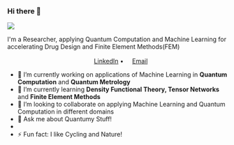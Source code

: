 ### Hi there 👋

![](https://komarev.com/ghpvc/?username=QaiAbdi&color=green)


I'm a Researcher, applying Quantum Computation and Machine Learning for accelerating Drug Design and Finite Element Methods(FEM)

<p align="center">
  <a href="https://www.linkedin.com/in/farhad-abdi/"><img src="https://img.icons8.com/color/96/000000/linkedin-circled.png" height="16"/>LinkedIn</a> •
  <a href="mailto:qai.abdi@gmail.com"><img src="https://img.icons8.com/color/96/000000/email.png" height="16"/>Email</a>
</p>

- 🔭 I’m currently working on applications of Machine Learning in **Quantum Computation** and **Quantum Metrology**
- 🌱 I’m currently learning **Density Functional Theory, Tensor Networks** and **Finite Element Methods**
- 👯 I’m looking to collaborate on applying Machine Learning and Quantum Computation in different domains
- 💬 Ask me about Quantumy Stuff!
- 
- ⚡ Fun fact: I like Cycling and Nature!
